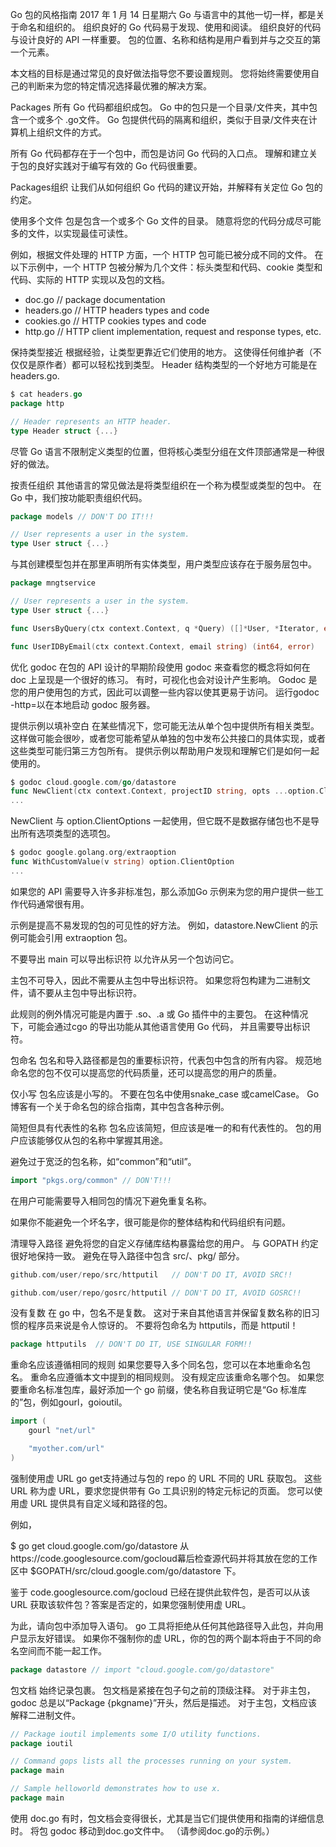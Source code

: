 Go 包的风格指南
2017 年 1 月 14 日星期六
Go 与语言中的其他一切一样，都是关于命名和组织的。
组织良好的 Go 代码易于发现、使用和阅读。
组织良好的代码与设计良好的 API 一样重要。
包的位置、名称和结构是用户看到并与之交互的第一个元素。



本文档的目标是通过常见的良好做法指导您不要设置规则。
您将始终需要使用自己的判断来为您的特定情况选择最优雅的解决方案。


Packages
所有 Go 代码都组织成包。
Go 中的包只是一个目录/文件夹，其中包含一个或多个 .go文件。
Go 包提供代码的隔离和组织，类似于目录/文件夹在计算机上组织文件的方式。


所有 Go 代码都存在于一个包中，而包是访问 Go 代码的入口点。
理解和建立关于包的良好实践对于编写有效的 Go 代码很重要。


Packages组织
让我们从如何组织 Go 代码的建议开始，并解释有关定位 Go 包的约定。


使用多个文件
包是包含一个或多个 Go 文件的目录。
随意将您的代码分成尽可能多的文件，以实现最佳可读性。


例如，根据文件处理的 HTTP 方面，一个 HTTP 包可能已被分成不同的文件。
在以下示例中，一个 HTTP 包被分解为几个文件：标头类型和代码、cookie 类型和代码、实际的 HTTP 实现以及包的文档。


- doc.go       // package documentation
- headers.go   // HTTP headers types and code
- cookies.go   // HTTP cookies types and code
- http.go      // HTTP client implementation, request and response types, etc.

保持类型接近
根据经验，让类型更靠近它们使用的地方。
这使得任何维护者（不仅仅是原作者）都可以轻松找到类型。
Header 结构类型的一个好地方可能是在headers.go.


```go
$ cat headers.go
package http

// Header represents an HTTP header.
type Header struct {...}
```
尽管 Go 语言不限制定义类型的位置，但将核心类型分组在文件顶部通常是一种很好的做法。


按责任组织
其他语言的常见做法是将类型组织在一个称为模型或类型的包中。
在 Go 中，我们按功能职责组织代码。


```go
package models // DON'T DO IT!!!

// User represents a user in the system.
type User struct {...}
```
与其创建模型包并在那里声明所有实体类型，用户类型应该存在于服务层包中。


```go
package mngtservice

// User represents a user in the system.
type User struct {...}

func UsersByQuery(ctx context.Context, q *Query) ([]*User, *Iterator, error)

func UserIDByEmail(ctx context.Context, email string) (int64, error)
```
优化 godoc
在包的 API 设计的早期阶段使用 godoc 来查看您的概念将如何在 doc 上呈现是一个很好的练习。
有时，可视化也会对设计产生影响。
Godoc 是您的用户使用包的方式，因此可以调整一些内容以使其更易于访问。
运行godoc -http=<hostport>以在本地启动 godoc 服务器。


提供示例以填补空白
在某些情况下，您可能无法从单个包中提供所有相关类型。
这样做可能会很吵，或者您可能希望从单独的包中发布公共接口的具体实现，或者这些类型可能归第三方包所有。
提供示例以帮助用户发现和理解它们是如何一起使用的。


```go
$ godoc cloud.google.com/go/datastore
func NewClient(ctx context.Context, projectID string, opts ...option.ClientOption) (*Client, error)
...
```
NewClient 与 option.ClientOptions 一起使用，但它既不是数据存储包也不是导出所有选项类型的选项包。


```go
$ godoc google.golang.org/extraoption
func WithCustomValue(v string) option.ClientOption
...
```
如果您的 API 需要导入许多非标准包，那么添加Go 示例来为您的用户提供一些工作代码通常很有用。


示例是提高不易发现的包的可见性的好方法。
例如，datastore.NewClient 的示例可能会引用 extraoption 包。


不要导出 main
可以导出标识符 以允许从另一个包访问它。


主包不可导入，因此不需要从主包中导出标识符。
如果您将包构建为二进制文件，请不要从主包中导出标识符。


此规则的例外情况可能是内置于 .so、.a 或 Go 插件中的主要包。
在这种情况下，可能会通过cgo 的导出功能从其他语言使用 Go 代码， 并且需要导出标识符。


包命名
包名和导入路径都是包的重要标识符，代表包中包含的所有内容。
规范地命名您的包不仅可以提高您的代码质量，还可以提高您的用户的质量。


仅小写
包名应该是小写的。
不要在包名中使用snake_case 或camelCase。
Go 博客有一个关于命名包的综合指南，其中包含各种示例。


简短但具有代表性的名称
包名应该简短，但应该是唯一的和有代表性的。
包的用户应该能够仅从包的名称中掌握其用途。


避免过于宽泛的包名称，如“common”和“util”。


```go
import "pkgs.org/common" // DON'T!!!
```
在用户可能需要导入相同包的情况下避免重复名称。


如果你不能避免一个坏名字，很可能是你的整体结构和代码组织有问题。


清理导入路径
避免将您的自定义存储库结构暴露给您的用户。
与 GOPATH 约定很好地保持一致。
避免在导入路径中包含 src/、pkg/ 部分。


```go
github.com/user/repo/src/httputil   // DON'T DO IT, AVOID SRC!!

github.com/user/repo/gosrc/httputil // DON'T DO IT, AVOID GOSRC!!
```
没有复数
在 go 中，包名不是复数。
这对于来自其他语言并保留复数名称的旧习惯的程序员来说是令人惊讶的。
不要将包命名为 httputils，而是 httputil！

```go
package httputils  // DON'T DO IT, USE SINGULAR FORM!!
```
重命名应该遵循相同的规则
如果您要导入多个同名包，您可以在本地重命名包名。
重命名应遵循本文中提到的相同规则。
没有规定应该重命名哪个包。
如果您要重命名标准包库，最好添加一个 go 前缀，使名称自我证明它是“Go 标准库的”包，例如gourl，goioutil。

```go
import (
    gourl "net/url"

    "myother.com/url"
)
```
强制使用虚 URL
go get支持通过与包的 repo 的 URL 不同的 URL 获取包。
这些 URL 称为虚 URL，要求您提供带有 Go 工具识别的特定元标记的页面。
您可以使用虚 URL 提供具有自定义域和路径的包。


例如，

$ go get cloud.google.com/go/datastore
从https://code.googlesource.com/gocloud幕后检查源代码并将其放在您的工作区中 $GOPATH/src/cloud.google.com/go/datastore 下。


鉴于 code.googlesource.com/gocloud 已经在提供此软件包，是否可以从该 URL 获取该软件包？答案是否定的，如果您强制使用虚 URL。


为此，请向包中添加导入语句。
go 工具将拒绝从任何其他路径导入此包，并向用户显示友好错误。
如果你不强制你的虚 URL，你的包的两个副本将由于不同的命名空间而不能一起工作。


```go
package datastore // import "cloud.google.com/go/datastore"
```
包文档
始终记录包裹。
包文档是紧接在包子句之前的顶级注释。
对于非主包，godoc 总是以“Package {pkgname}”开头，然后是描述。
对于主包，文档应该解释二进制文件。


```go
// Package ioutil implements some I/O utility functions.
package ioutil

// Command gops lists all the processes running on your system.
package main

// Sample helloworld demonstrates how to use x.
package main
```
使用 doc.go
有时，包文档会变得很长，尤其是当它们提供使用和指南的详细信息时。
将包 godoc 移动到doc.go文件中。
（请参阅doc.go的示例。）